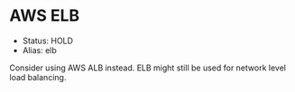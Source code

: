 # AWS ELB

- Status: HOLD
- Alias: elb

Consider using AWS ALB instead. ELB might still be used for network level 
load balancing. 